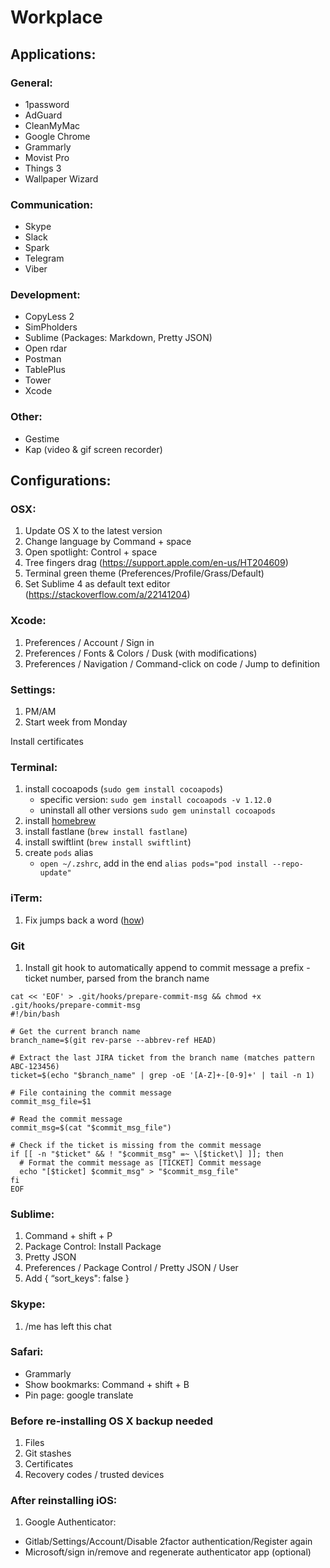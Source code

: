 # Workplace


## Applications:

### General:
- 1password
- AdGuard
- CleanMyMac
- Google Chrome
- Grammarly
- Movist Pro
- Things 3
- Wallpaper Wizard

### Communication:
- Skype
- Slack
- Spark
- Telegram
- Viber

### Development:
- CopyLess 2
- SimPholders
- Sublime (Packages: Markdown, Pretty JSON)
- Open rdar
- Postman
- TablePlus 
- Tower
- Xcode

### Other:
- Gestime
- Kap (video & gif screen recorder)


## Configurations:

### OSX:
1. Update OS X to the latest version
2. Change language by Command + space
3. Open spotlight: Control + space
4. Tree fingers drag (https://support.apple.com/en-us/HT204609)
5. Terminal green theme (Preferences/Profile/Grass/Default)
6. Set Sublime 4 as default text editor (https://stackoverflow.com/a/22141204)


### Xcode:
1. Preferences / Account / Sign in
2. Preferences / Fonts & Colors / Dusk (with modifications)
3. Preferences / Navigation / Command-click on code / Jump to definition 

### Settings:
1. PM/AM
2. Start week from Monday

Install certificates

### Terminal:
1. install cocoapods (`sudo gem install cocoapods`)
   * specific version: `sudo gem install cocoapods -v 1.12.0`
   * uninstall all other versions `sudo gem uninstall cocoapods`
3. install [homebrew](https://brew.sh/index_uk)
4. install fastlane (`brew install fastlane`)
5. install swiftlint (`brew install swiftlint`)
6. create `pods` alias
   * `open ~/.zshrc`, add in the end `alias pods="pod install --repo-update"`

### iTerm:
1. Fix jumps back a word ([how](https://apple.stackexchange.com/a/293988))


### Git
1. Install git hook to automatically append to commit message a prefix - ticket number, parsed from the branch name
```
cat << 'EOF' > .git/hooks/prepare-commit-msg && chmod +x .git/hooks/prepare-commit-msg
#!/bin/bash

# Get the current branch name
branch_name=$(git rev-parse --abbrev-ref HEAD)

# Extract the last JIRA ticket from the branch name (matches pattern ABC-123456)
ticket=$(echo "$branch_name" | grep -oE '[A-Z]+-[0-9]+' | tail -n 1)

# File containing the commit message
commit_msg_file=$1

# Read the commit message
commit_msg=$(cat "$commit_msg_file")

# Check if the ticket is missing from the commit message
if [[ -n "$ticket" && ! "$commit_msg" =~ \[$ticket\] ]]; then
  # Format the commit message as [TICKET] Commit message
  echo "[$ticket] $commit_msg" > "$commit_msg_file"
fi
EOF
```

### Sublime:
1. Command + shift + P
2. Package Control: Install Package
3. Pretty JSON
4. Preferences / Package Control / Pretty JSON / User
5. Add  { “sort_keys": false }

### Skype:
1. /me has left this chat

### Safari:
- Grammarly
- Show bookmarks: Command + shift + B
- Pin page: google translate


### Before re-installing OS X backup needed
1. Files
2. Git stashes
3. Certificates
4. Recovery codes / trusted devices

### After reinstalling iOS:
1. Google Authenticator:
 - Gitlab/Settings/Account/Disable 2factor authentication/Register again     
 - Microsoft/sign in/remove and regenerate authenticator app (optional)


